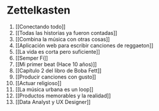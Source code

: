 # Zettelkasten
1. [[Conectando todo]]
2. [[Todas las historias ya fueron contadas]]
3. [[Combina la música con otras cosas]]
4. [[Aplicación web para escribir canciones de reggaeton]]
5. [[La vida es corta pero suficiente]]
6. [[Semper Fi]]
7. [[Mi primer beat (Hace 10 años)]]
8. [[Capítulo 2 del libro de Boba Fett]]
9. [[Producir canciones con gusto]]
10. [[Actuar religioso]]
11. [[La música urbana es un loop]]
12. [[Productos memorables y la realidad]]
13. [[Data Analyst y UX Designer]]